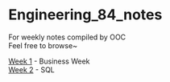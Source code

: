 # Engineering_84_notes
For weekly notes compiled by OOC  
Feel free to browse~  

[Week 1](Week01_Business/) - Business Week  
[Week 2](Week02_SQL/) - SQL  
